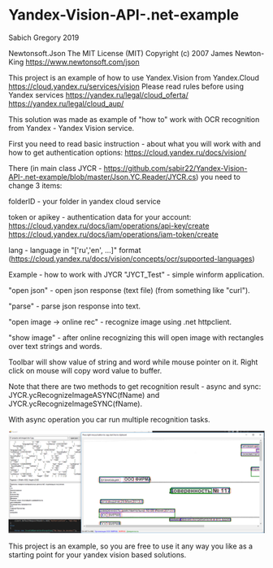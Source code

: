 # Yandex-Vision-API-.net-example
Sabich Gregory 2019

Newtonsoft.Json
The MIT License (MIT)
Copyright (c) 2007 James Newton-King https://www.newtonsoft.com/json

This project is an example of how to use Yandex.Vision from Yandex.Cloud
https://cloud.yandex.ru/services/vision
Please read rules before using Yandex services
https://yandex.ru/legal/cloud_oferta/
https://yandex.ru/legal/cloud_aup/

This solution was made as example of "how to" work with OCR recognition from Yandex - Yandex Vision service.

First you need to read basic instruction - about what you will work with and how to get authentication options: https://cloud.yandex.ru/docs/vision/

There (in main class JYCR - https://github.com/sabir22/Yandex-Vision-API-.net-example/blob/master/Json.YC.Reader/JYCR.cs) you need to change 3 items:

folderID - your folder in yandex cloud service

token or apikey - authentication data for your account: https://cloud.yandex.ru/docs/iam/operations/api-key/create https://cloud.yandex.ru/docs/iam/operations/iam-token/create

lang - language in "['ru','en', ...]" format (https://cloud.yandex.ru/docs/vision/concepts/ocr/supported-languages)

Example - how to work with JYCR "JYCT_Test" - simple winform application. 

"open json" - open json response (text file) (from something like "curl").

"parse" - parse json response into text.

"open image -> online rec" - recognize image using .net httpclient.

"show image" - after online recognizing this will open image with rectangles over text strings and words. 

Toolbar will show value of string and word while mouse pointer on it.
Right click on mouse will copy word value to buffer.

Note that there are two methods to get recognition result - async and sync:
JYCR.ycRecognizeImageASYNC(fName) and JYCR.ycRecognizeImageSYNC(fName).

With async operation you car run multiple recognition tasks.

![Screenshot](jycr.png)

This project is an example, so you are free to use it any way you like as a starting point for your yandex vision based solutions.

